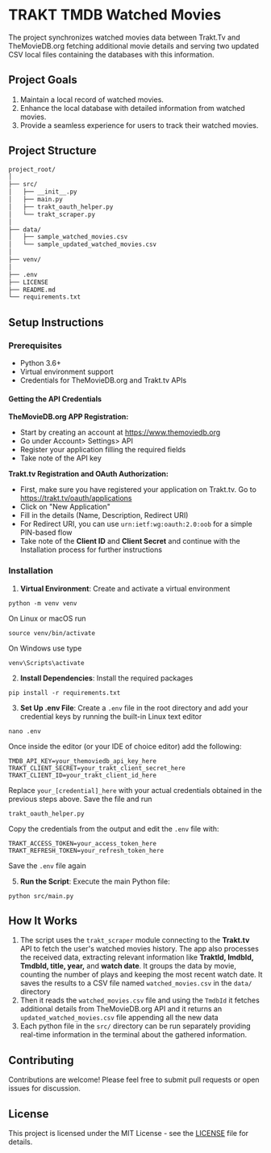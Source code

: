 # TRAKT TMDB Watched Movies

The project synchronizes watched movies data between Trakt.Tv and TheMovieDB.org fetching additional movie details and serving two updated CSV local files containing the databases with this information.

## Project Goals

1. Maintain a local record of watched movies.
2. Enhance the local database with detailed information from watched movies.
3. Provide a seamless experience for users to track their watched movies.

## Project Structure

```bash
project_root/
│
├── src/
│   ├── __init__.py
│   ├── main.py
│   ├── trakt_oauth_helper.py    
│   └── trakt_scraper.py
│
├── data/
│   ├── sample_watched_movies.csv
│   └── sample_updated_watched_movies.csv
│
├── venv/
│
├── .env
├── LICENSE
├── README.md
└── requirements.txt
```

## Setup Instructions

### Prerequisites

- Python 3.6+
- Virtual environment support
- Credentials for TheMovieDB.org and Trakt.tv APIs

#### Getting the API Credentials

__TheMovieDB.org APP Registration:__

- Start by creating an account at <https://www.themoviedb.org>
- Go under Account> Settings> API
- Register your application filling the required fields
- Take note of the API key

__Trakt.tv Registration and OAuth Authorization:__

- First, make sure you have registered your application on Trakt.tv. Go to <https://trakt.tv/oauth/applications>
- Click on "New Application"
- Fill in the details (Name, Description, Redirect URI)
- For Redirect URI, you can use `urn:ietf:wg:oauth:2.0:oob` for a simple PIN-based flow
- Take note of the **Client ID** and **Client Secret** and continue with the Installation process for further instructions

### Installation

1. __Virtual Environment__: Create and activate a virtual environment

```
python -m venv venv
```
On Linux or macOS run
```
source venv/bin/activate
```
On Windows use type
```
venv\Scripts\activate
```

2. __Install Dependencies__: Install the required packages

```
pip install -r requirements.txt
```

3. __Set Up .env File__: Create a `.env` file in the root directory and add your credential keys by running the built-in Linux text editor

```
nano .env
```
Once inside the editor (or your IDE of choice editor) add the following:

```text
TMDB_API_KEY=your_themoviedb_api_key_here
TRAKT_CLIENT_SECRET=your_trakt_client_secret_here
TRAKT_CLIENT_ID=your_trakt_client_id_here
```
Replace `your_[credential]_here` with your actual credentials obtained in the previous steps above. Save the file and run 

```
trakt_oauth_helper.py
```

Copy the credentials from the output and edit the `.env` file with:

```text
TRAKT_ACCESS_TOKEN=your_access_token_here
TRAKT_REFRESH_TOKEN=your_refresh_token_here
```
Save the `.env` file again
 
5. __Run the Script__: Execute the main Python file:

```
python src/main.py
```

## How It Works

1. The script uses the `trakt_scraper` module connecting to the __Trakt.tv__ API to fetch the user's watched movies history. The app also processes the received data, extracting relevant information like **TraktId, ImdbId, TmdbId, title, year,** and **watch date**. It groups the data by movie, counting the number of plays and keeping the most recent watch date. It saves the results to a CSV file named `watched_movies.csv` in the `data/` directory
2. Then it reads the `watched_movies.csv` file and using the `TmdbId` it fetches additional details from TheMovieDB.org API and it returns an `updated_watched_movies.csv` file appending all the new data
3. Each python file in the `src/` directory can be run separately providing real-time information in the terminal about the gathered information.

## Contributing

Contributions are welcome! Please feel free to submit pull requests or open issues for discussion.

## License

This project is licensed under the MIT License - see the [LICENSE](LICENSE) file for details.
